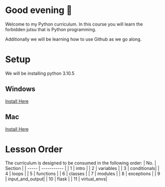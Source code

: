 # Good evening 🧛
Welcome to my Python curriculum. In this course you will learn the forbidden jutsu that is Python programming.

Additionally we will be learning how to use Github as we go along.

# Setup
We will be installing python 3.10.5

## Windows
[Install Here](https://www.python.org/ftp/python/3.10.5/python-3.10.5-amd64.exe)

## Mac
[Install Here](https://www.python.org/ftp/python/3.10.5/python-3.10.5-macos11.pkg)

# Lesson Order
The curriculum is designed to be consumed in the following order:
|  No.  | Section     |
| ----- | ----------- |
|   1   | intro       |
|   2   | variables   |
|   3   | conditionals|
|   4   | loops       |
|   5   | functions   |
|   6   | classes     |
|   7   | modules     |
|   8   | exceptions  |
|   9   | input_and_output|
|   10  | flask       |
|   11  | virtual_envs|

